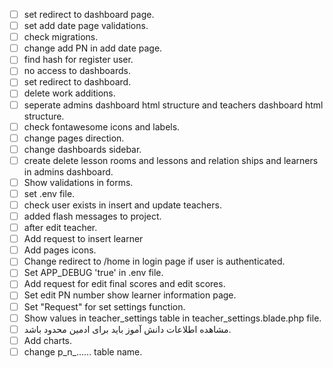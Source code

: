 - [ ] set redirect to dashboard page.
- [ ] set add date page validations.
- [ ] check migrations.
- [ ] change add PN in add date page.
- [ ] find hash for register user.
- [ ] no access to dashboards.
- [ ] set redirect to dashboard.
- [ ] delete work additions.
- [ ] seperate admins dashboard html structure and teachers dashboard html structure.
- [ ] check fontawesome icons and labels.
- [ ] change pages direction.
- [ ] change dashboards sidebar.
- [ ] create delete lesson rooms and lessons and relation ships and learners in admins dashboard.
- [ ] Show validations in forms.
- [ ] set .env file.
- [ ] check user exists in insert and update teachers.
- [ ] added flash messages to project.
- [ ] after edit teacher.
- [ ] Add request to insert learner
- [ ] Add pages icons.
- [ ] Change redirect to /home in login page if user is authenticated.
- [ ] Set APP_DEBUG 'true' in .env file.
- [ ] Add request for edit final scores and edit scores.
- [ ] Set edit PN number show learner information page.
- [ ] Set "Request" for set settings function.
- [ ] Show values in teacher_settings table in teacher_settings.blade.php file.
- [ ] مشاهده اطلاعات دانش آموز باید برای ادمین محدود باشد.
- [ ] Add charts.
- [ ] change p_n_...... table name.
